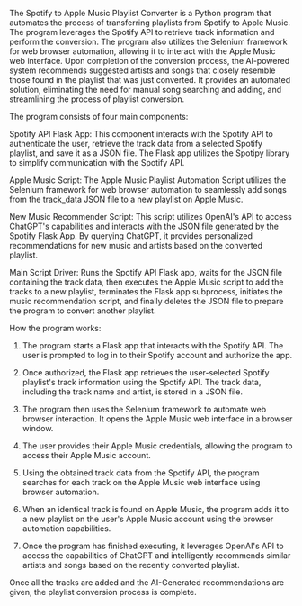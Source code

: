 The Spotify to Apple Music Playlist Converter is a Python program that automates the process of transferring playlists from Spotify to Apple Music. The program leverages the Spotify API to retrieve track information and perform the conversion. The program also utilizes the Selenium framework for web browser automation, allowing it to interact with the Apple Music web interface. Upon completion of the conversion process, the AI-powered system recommends suggested artists and songs that closely resemble those found in the playlist that was just converted. It provides an automated solution, eliminating the need for manual song searching and adding, and streamlining the process of playlist conversion.

The program consists of four main components:

Spotify API Flask App: This component interacts with the Spotify API to authenticate the user, retrieve the track data from a selected Spotify playlist, and save it as a JSON file. The Flask app utilizes the Spotipy library to simplify communication with the Spotify API.

Apple Music Script: The Apple Music Playlist Automation Script utilizes the Selenium framework for web browser automation to seamlessly add songs from the track_data JSON file to a new playlist on Apple Music. 

New Music Recommender Script: This script utilizes OpenAI's API to access ChatGPT's capabilities and interacts with the JSON file generated by the Spotify Flask App. By querying ChatGPT, it provides personalized recommendations for new music and artists based on the converted playlist.

Main Script Driver: Runs the Spotify API Flask app, waits for the JSON file containing the track data, then executes the Apple Music script to add the tracks to a new playlist, terminates the Flask app subprocess, initiates the music recommendation script, and finally deletes the JSON file to prepare the program to convert another playlist.

How the program works:

1. The program starts a Flask app that interacts with the Spotify API. The user is prompted to log in to their Spotify account and authorize the app.

2. Once authorized, the Flask app retrieves the user-selected Spotify playlist's track information using the Spotify API. The track data, including the track name and artist, is stored in a JSON file.

3. The program then uses the Selenium framework to automate web browser interaction. It opens the Apple Music web interface in a browser window.

4. The user provides their Apple Music credentials, allowing the program to access their Apple Music account.

5. Using the obtained track data from the Spotify API, the program searches for each track on the Apple Music web interface using browser automation.

6. When an identical track is found on Apple Music, the program adds it to a new playlist on the user's Apple Music account using the browser automation capabilities.

7. Once the program has finished executing, it leverages OpenAI's API to access the capabilities of ChatGPT and intelligently recommends similar artists and songs based on the recently converted playlist.

Once all the tracks are added and the AI-Generated recommendations are given, the playlist conversion process is complete.
